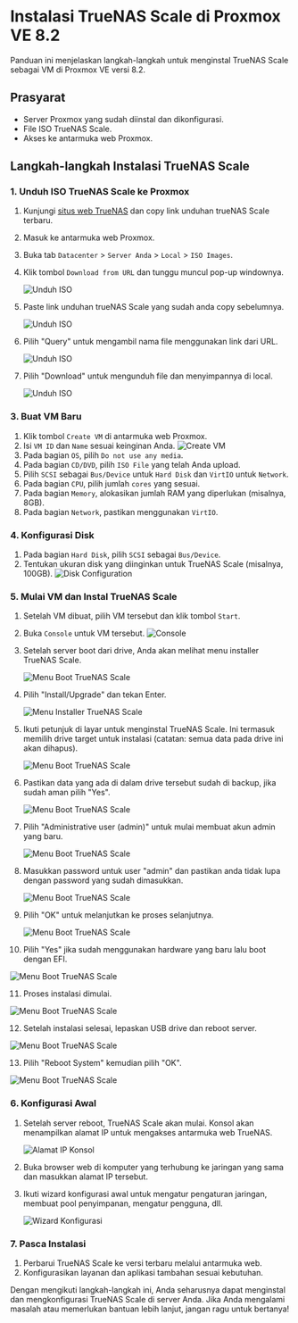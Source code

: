 # Instalasi TrueNAS Scale di Proxmox VE 8.2

Panduan ini menjelaskan langkah-langkah untuk menginstal TrueNAS Scale sebagai VM di Proxmox VE versi 8.2.

## Prasyarat

- Server Proxmox yang sudah diinstal dan dikonfigurasi.
- File ISO TrueNAS Scale.
- Akses ke antarmuka web Proxmox.

## Langkah-langkah Instalasi TrueNAS Scale

### 1. Unduh ISO TrueNAS Scale ke Proxmox

1. Kunjungi [situs web TrueNAS](https://www.truenas.com/download-truenas-scale/) dan copy link unduhan trueNAS Scale terbaru.
2. Masuk ke antarmuka web Proxmox.
2. Buka tab `Datacenter` > `Server Anda` > `Local` > `ISO Images`.
3. Klik tombol `Download from URL` dan tunggu muncul pop-up windownya.
   
   ![Unduh ISO](download-from-url.png)

4. Paste link unduhan trueNAS Scale yang sudah anda copy sebelumnya.

   ![Unduh ISO](download-from-url-popup.png)

5. Pilih "Query" untuk mengambil nama file menggunakan link dari URL.

   ![Unduh ISO](download-from-url-popup-query-url.png)

6. Pilih "Download" untuk mengunduh file dan menyimpannya di local.

   ![Unduh ISO](download-from-url-popup-download.png)

### 3. Buat VM Baru

1. Klik tombol `Create VM` di antarmuka web Proxmox.
2. Isi `VM ID` dan `Name` sesuai keinginan Anda.
   ![Create VM](images/proxmox-create-vm.png)
3. Pada bagian `OS`, pilih `Do not use any media`.
4. Pada bagian `CD/DVD`, pilih `ISO File` yang telah Anda upload.
5. Pilih `SCSI` sebagai `Bus/Device` untuk `Hard Disk` dan `VirtIO` untuk `Network`.
6. Pada bagian `CPU`, pilih jumlah `cores` yang sesuai.
7. Pada bagian `Memory`, alokasikan jumlah RAM yang diperlukan (misalnya, 8GB).
8. Pada bagian `Network`, pastikan menggunakan `VirtIO`.

### 4. Konfigurasi Disk

1. Pada bagian `Hard Disk`, pilih `SCSI` sebagai `Bus/Device`.
2. Tentukan ukuran disk yang diinginkan untuk TrueNAS Scale (misalnya, 100GB).
   ![Disk Configuration](images/proxmox-disk-config.png)

### 5. Mulai VM dan Instal TrueNAS Scale

1. Setelah VM dibuat, pilih VM tersebut dan klik tombol `Start`.
2. Buka `Console` untuk VM tersebut.
   ![Console](images/proxmox-console.png)

3. Setelah server boot dari drive, Anda akan melihat menu installer TrueNAS Scale.
   
   ![Menu Boot TrueNAS Scale](1.jpg)
    
4. Pilih "Install/Upgrade" dan tekan Enter.

   ![Menu Installer TrueNAS Scale](2.jpg)
      
5. Ikuti petunjuk di layar untuk menginstal TrueNAS Scale. Ini termasuk memilih drive target untuk instalasi (catatan: semua data pada drive ini akan dihapus).

   ![Menu Boot TrueNAS Scale](3.jpg)

6. Pastikan data yang ada di dalam drive tersebut sudah di backup, jika sudah aman pilih "Yes".

   ![Menu Boot TrueNAS Scale](4.jpg)

7. Pilih "Administrative user (admin)" untuk mulai membuat akun admin yang baru.

   ![Menu Boot TrueNAS Scale](5.jpg)

8. Masukkan password untuk user "admin" dan pastikan anda tidak lupa dengan password yang sudah dimasukkan.

   ![Menu Boot TrueNAS Scale](6.jpg)

9. Pilih "OK" untuk melanjutkan ke proses selanjutnya.

   ![Menu Boot TrueNAS Scale](7.jpg)

10. Pilih "Yes" jika sudah menggunakan hardware yang baru lalu boot dengan EFI.

   ![Menu Boot TrueNAS Scale](8.jpg)

11. Proses instalasi dimulai.

   ![Menu Boot TrueNAS Scale](9.jpg)
   
12. Setelah instalasi selesai, lepaskan USB drive dan reboot server.

   ![Menu Boot TrueNAS Scale](10.jpg)

13. Pilih "Reboot System" kemudian pilih "OK".

   ![Menu Boot TrueNAS Scale](11.jpg)

### 6. Konfigurasi Awal

1. Setelah server reboot, TrueNAS Scale akan mulai. Konsol akan menampilkan alamat IP untuk mengakses antarmuka web TrueNAS.
   
   ![Alamat IP Konsol](12.png)
   
3. Buka browser web di komputer yang terhubung ke jaringan yang sama dan masukkan alamat IP tersebut.
4. Ikuti wizard konfigurasi awal untuk mengatur pengaturan jaringan, membuat pool penyimpanan, mengatur pengguna, dll.
   
   ![Wizard Konfigurasi](15.jpg)

### 7. Pasca Instalasi

1. Perbarui TrueNAS Scale ke versi terbaru melalui antarmuka web.
2. Konfigurasikan layanan dan aplikasi tambahan sesuai kebutuhan.

Dengan mengikuti langkah-langkah ini, Anda seharusnya dapat menginstal dan mengkonfigurasi TrueNAS Scale di server Anda. Jika Anda mengalami masalah atau memerlukan bantuan lebih lanjut, jangan ragu untuk bertanya!
